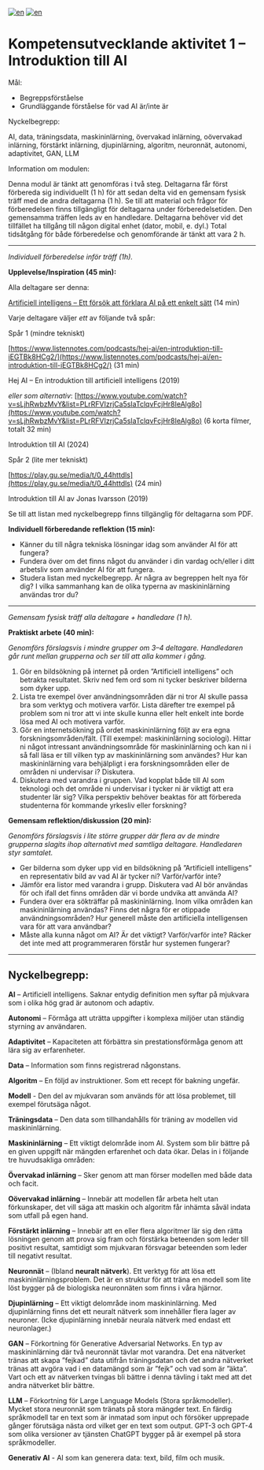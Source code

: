 [![en](https://img.shields.io/badge/lang-sv-yellow.svg)](https://github.com/wasp-ed/moduler/blob/main/modul1.md)
[![en](https://img.shields.io/badge/lang-en-red.svg)](https://github.com/wasp-ed/moduler/blob/main/modul1.en.md)
# Kompetensutvecklande aktivitet 1 – Introduktion till AI


Mål:

-   Begreppsförståelse
-   Grundläggande förståelse för vad AI är/inte är

Nyckelbegrepp:

AI, data, träningsdata, maskininlärning, övervakad inlärning, oövervakad inlärning, förstärkt inlärning, djupinlärning, algoritm, neuronnät, autonomi, adaptivitet, GAN, LLM

Information om modulen:

Denna modul är tänkt att genomföras i två steg. Deltagarna får först förbereda sig individuellt (1 h) för att sedan delta vid en gemensam fysisk träff med de andra deltagarna (1 h). Se till att material och frågor för förberedelsen finns tillgängligt för deltagarna under förberedelsetiden. Den gemensamma träffen leds av en handledare. Deltagarna behöver vid det tillfället ha tillgång till någon digital enhet (dator, mobil, e. dyl.) Total tidsåtgång för både förberedelse och genomförande är tänkt att vara 2 h.

----------

_Individuell förberedelse inför träff (1h)._

**Upplevelse/Inspiration (45 min):**

Alla deltagare ser denna:

[Artificiell intelligens – Ett försök att förklara AI på ett enkelt sätt](https://api.kaltura.nordu.net/p/315/sp/31500/embedIframeJs/uiconf_id/23450066/partner_id/315?iframeembed=true&playerId=kaltura_player&entry_id=0_s5gaq3u2&flashvars%5BstreamerType%5D=auto&flashvars%5BlocalizationCode%5D=en&flashvars%5BleadWithHTML5%5D=true&flashvars%5BsideBarContainer.plugin%5D=true&flashvars%5BsideBarContainer.position%5D=left&flashvars%5BsideBarContainer.clickToClose%5D=true&flashvars%5Bchapters.plugin%5D=true&flashvars%5Bchapters.layout%5D=vertical&flashvars%5Bchapters.thumbnailRotator%5D=false&flashvars%5BstreamSelector.plugin%5D=true&flashvars%5BEmbedPlayer.SpinnerTarget%5D=videoHolder&flashvars%5BdualScreen.plugin%5D=true&flashvars%5Bhotspots.plugin%5D=1&flashvars%5BKaltura.addCrossoriginToIframe%5D=true&&wid=0_zzcork45)  (14 min)

Varje deltagare väljer  _ett_  av följande två spår:

Spår 1 (mindre tekniskt)

[https://www.listennotes.com/podcasts/hej-ai/en-introduktion-till-iEGTBk8HCg2/](https://www.listennotes.com/podcasts/hej-ai/en-introduktion-till-iEGTBk8HCg2/)  (31 min)

Hej AI – En introduktion till artificiell intelligens (2019)

_eller som alternativ_:
[https://www.youtube.com/watch?v=sLjhRwbzMvY&list=PLrRFVIzrjCa5sIaTclqvFcjHr8IeAlg8o](https://www.youtube.com/watch?v=sLjhRwbzMvY&list=PLrRFVIzrjCa5sIaTclqvFcjHr8IeAlg8o) (6 korta filmer, totalt 32 min)  

Introduktion till AI (2024)

Spår 2 (lite mer tekniskt)

[https://play.gu.se/media/t/0_44httdls](https://play.gu.se/media/t/0_44httdls)  (24 min)

Introduktion till AI av Jonas Ivarsson (2019)

Se till att listan med nyckelbegrepp finns tillgänglig för deltagarna som PDF.

**Individuell förberedande reflektion (15 min):**

-   Känner du till några tekniska lösningar idag som använder AI för att fungera?
-   Fundera över om det finns något du använder i din vardag och/eller i ditt arbetsliv som använder AI för att fungera.
-   Studera listan med nyckelbegrepp. Är några av begreppen helt nya för dig? I vilka sammanhang kan de olika typerna av maskininlärning användas tror du?

----------

_Gemensam fysisk träff alla deltagare + handledare (1 h)._

**Praktiskt arbete (40 min):**

_Genomförs förslagsvis i mindre grupper om 3–4 deltagare. Handledaren går runt mellan grupperna och ser till att alla kommer i gång._

1.  Gör en bildsökning på internet på orden ”Artificiell intelligens” och betrakta resultatet. Skriv ned fem ord som ni tycker beskriver bilderna som dyker upp.
2.  Lista tre exempel över användningsområden där ni tror AI skulle passa bra som verktyg och motivera varför. Lista därefter tre exempel på problem som ni tror att vi inte skulle kunna eller helt enkelt inte borde lösa med AI och motivera varför.
3.  Gör en internetsökning på ordet maskininlärning följt av era egna forskningsområden/fält. (Till exempel: maskininlärning sociologi). Hittar ni något intressant användningsområde för maskininlärning och kan ni i så fall läsa er till vilken typ av maskininlärning som användes? Hur kan maskininlärning vara behjälpligt i era forskningsområden eller de områden ni undervisar i? Diskutera.
4.  Diskutera med varandra i gruppen. Vad kopplat både till AI som teknologi och det område ni undervisar i tycker ni är viktigt att era studenter lär sig? Vilka perspektiv behöver beaktas för att förbereda studenterna för kommande yrkesliv eller forskning?

**Gemensam reflektion/diskussion (20 min):**

_Genomförs förslagsvis i lite större grupper där flera av de mindre grupperna slagits ihop alternativt med samtliga deltagare. Handledaren styr samtalet._

-   Ger bilderna som dyker upp vid en bildsökning på ”Artificiell intelligens” en representativ bild av vad AI är tycker ni? Varför/varför inte?
-   Jämför era listor med varandra i grupp. Diskutera vad AI bör användas för och ifall det finns områden där vi borde undvika att använda AI?
-   Fundera över era sökträffar på maskininlärning. Inom vilka områden kan maskininlärning användas? Finns det några för er otippade användningsområden? Hur generell måste den artificiella intelligensen vara för att vara användbar?
-   Måste alla kunna något om AI? Är det viktigt? Varför/varför inte? Räcker det inte med att programmeraren förstår hur systemen fungerar?

----------

## Nyckelbegrepp:

**AI**  – Artificiell intelligens. Saknar entydig definition men syftar på mjukvara som i olika hög grad är autonom och adaptiv.

**Autonomi**  – Förmåga att uträtta uppgifter i komplexa miljöer utan ständig styrning av användaren.

**Adaptivitet**  – Kapaciteten att förbättra sin prestationsförmåga genom att lära sig av erfarenheter.

**Data**  – Information som finns registrerad någonstans.

**Algoritm**  – En följd av instruktioner. Som ett recept för bakning ungefär.

**Modell** - Den del av mjukvaran som används för att lösa problemet, till exempel förutsäga något.

**Träningsdata**  – Den data som tillhandahålls för träning av modellen vid maskininlärning.

**Maskininlärning**  – Ett viktigt delområde inom AI. System som blir bättre på en given uppgift när mängden erfarenhet och data ökar. Delas in i följande tre huvudsakliga områden:

**Övervakad inlärning**  – Sker genom att man förser modellen med både data och facit.

**Oövervakad inlärning**  – Innebär att modellen får arbeta helt utan förkunskaper, det vill säga att maskin och algoritm får inhämta såväl indata som utfall på egen hand.

**Förstärkt inlärning**  – Innebär att en eller flera algoritmer lär sig den rätta lösningen genom att prova sig fram och förstärka beteenden som leder till positivt resultat, samtidigt som mjukvaran försvagar beteenden som leder till negativt resultat.

**Neuronnät**  – (Ibland  **neuralt nätverk**). Ett verktyg för att lösa ett maskininlärningsproblem. Det är en struktur för att träna en modell som lite löst bygger på de biologiska neuronnäten som finns i våra hjärnor.

**Djupinlärning**  – Ett viktigt delområde inom maskininlärning. Med djupinlärning finns det ett neuralt nätverk som innehåller flera lager av neuroner. (Icke djupinlärning innebär neurala nätverk med endast ett neuronlager.)

**GAN**  – Förkortning för Generative Adversarial Networks. En typ av maskininlärning där två neuronnät tävlar mot varandra. Det ena nätverket tränas att skapa ”fejkad” data utifrån träningsdatan och det andra nätverket tränas att avgöra vad i en datamängd som är ”fejk” och vad som är ”äkta”. Vart och ett av nätverken tvingas bli bättre i denna tävling i takt med att det andra nätverket blir bättre.

**LLM**  – Förkortning för Large Language Models (Stora språkmodeller). Mycket stora neuronnät som tränats på stora mängder text. En färdig språkmodell tar en text som är inmatad som input och försöker upprepade gånger förutsäga nästa ord vilket ger en text som output. GPT-3 och GPT-4 som olika versioner av tjänsten ChatGPT bygger på är exempel på stora språkmodeller.

**Generativ AI**  - AI som kan generera data: text, bild, film och musik.
